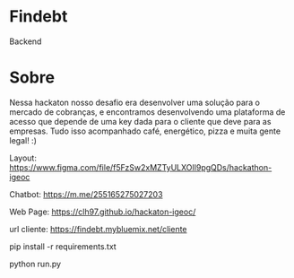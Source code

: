 # Findebt
Backend

# Sobre
Nessa hackaton nosso desafio era desenvolver uma solução para o mercado de cobranças, e encontramos desenvolvendo uma plataforma de acesso que depende de uma key dada para o cliente que deve para as empresas. 
Tudo isso acompanhado café, energético, pizza e muita gente legal! :)

Layout: https://www.figma.com/file/f5FzSw2xMZTyULXOIl9pgQDs/hackathon-igeoc

Chatbot: https://m.me/255165275027203

Web Page: https://clh97.github.io/hackaton-igeoc/

url cliente: https://findebt.mybluemix.net/cliente 

pip install -r requirements.txt

python run.py
